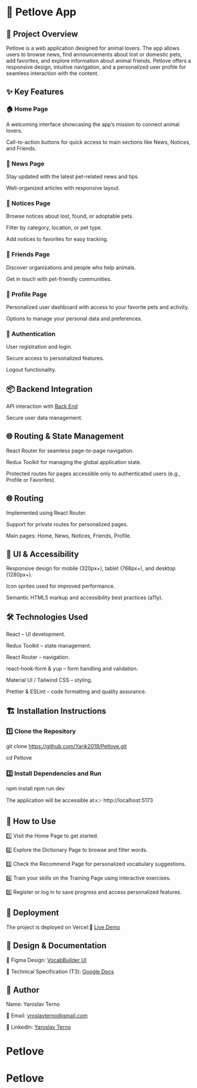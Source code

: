 # 🧠 Petlove App

## 📌 Project Overview

Petlove is a web application designed for animal lovers. The app allows users to browse news, find announcements about lost or domestic pets, add favorites, and explore information about animal friends. Petlove offers a responsive design, intuitive navigation, and a personalized user profile for seamless interaction with the content.

## ✨ Key Features

### 🏠 Home Page

A welcoming interface showcasing the app’s mission to connect animal lovers.

Call-to-action buttons for quick access to main sections like News, Notices, and Friends.

### 📰 News Page

Stay updated with the latest pet-related news and tips.

Well-organized articles with responsive layout.

### 📢 Notices Page

Browse notices about lost, found, or adoptable pets.

Filter by category, location, or pet type.

Add notices to favorites for easy tracking.

### 🐾 Friends Page

Discover organizations and people who help animals.

Get in touch with pet-friendly communities.

### 👤 Profile Page

Personalized user dashboard with access to your favorite pets and activity.

Options to manage your personal data and preferences.

### 🔐 Authentication

User registration and login.

Secure access to personalized features.

Logout functionality.

## 📦 Backend Integration

API interaction with [Back End](https://petlove.b.goit.study/api-docs/)

Secure user data management.

## 🌐 Routing & State Management

React Router for seamless page-to-page navigation.

Redux Toolkit for managing the global application state.

Protected routes for pages accessible only to authenticated users (e.g., Profile or Favorites).

## 🌐 Routing

Implemented using React Router.

Support for private routes for personalized pages.

Main pages: Home, News, Notices, Friends, Profile.

## 🎨 UI & Accessibility

Responsive design for mobile (320px+), tablet (768px+), and desktop (1280px+).

Icon sprites used for improved performance.

Semantic HTML5 markup and accessibility best practices (a11y).

## 🛠 Technologies Used

React – UI development.

Redux Toolkit – state management.

React Router – navigation.

react-hook-form & yup – form handling and validation.

Material UI / Tailwind CSS – styling.

Prettier & ESLint – code formatting and quality assurance.

## 🏗 Installation Instructions

### 1️⃣ Clone the Repository

git clone https://github.com/Yarik2019/Petlove.git

cd Petlove

### 2️⃣ Install Dependencies and Run

npm install
npm run dev

The application will be accessible at:👉 http://localhost:5173

## 📖 How to Use

1️⃣ Visit the Home Page to get started.

2️⃣ Explore the Dictionary Page to browse and filter words.

3️⃣ Check the Recommend Page for personalized vocabulary suggestions.

4️⃣ Train your skills on the Training Page using interactive exercises.

5️⃣ Register or log in to save progress and access personalized features.

## 🚀 Deployment

The project is deployed on Vercel:🔗 [Live Demo](https://petlove-nine.vercel.app/)

## 🎨 Design & Documentation

🔗 Figma Design: [VocabBuilder UI](https://www.figma.com/file/puMNfZVg4YI8UZoJ1QiLLi/Petl%F0%9F%92%9Bve?type=design&node-id=55838-750&mode=design&t=Xg1IwIcKebTl5xGs-0)

📄 Technical Specification (TЗ): [Google Docs](https://docs.google.com/spreadsheets/d/1DmQUeGZy_oaXN6yn69ORLzou1ZQRyTMlrAqPSit_clw/edit?gid=1134921873#gid=1134921873)

## 👤 Author

Name: Yaroslav Terno

📧 Email: yroslavterno@gmail.com

🔗 LinkedIn: [Yaroslav Terno](https://www.linkedin.com/in/yaroslav-terno)

# Petlove

# Petlove
